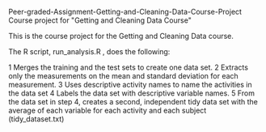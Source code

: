 Peer-graded-Assignment-Getting-and-Cleaning-Data-Course-Project
Course project for "Getting and Cleaning Data Course"

This is the course project for the Getting and Cleaning Data course.

The R script, run_analysis.R , does the following:

1	Merges the training and the test sets to create one data set.
2	Extracts only the measurements on the mean and standard deviation for each measurement.
3	Uses descriptive activity names to name the activities in the data set
4	Labels the data set with descriptive variable names.
5	From the data set in step 4, creates a second, independent tidy data set with the average of each variable for each activity and each subject (tidy_dataset.txt)

